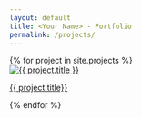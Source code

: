 ```yaml
---
layout: default
title: <Your Name> - Portfolio
permalink: /projects/
---
```


<div class="project-gallery">
    {% for project in site.projects %}
      <div class="gallery-item">
        <a href="{{ project.url }}">
          <img src="{{ project.image }}" alt="{{ project.title }}" />
          <p>{{ project.title}}</p>
        </a>
      </div>
    {% endfor %}
</div>